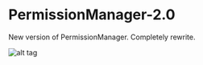 # PermissionManager-2.0
New version of PermissionManager. Completely rewrite.

![alt tag](https://gifyu.com/image/DuG)
